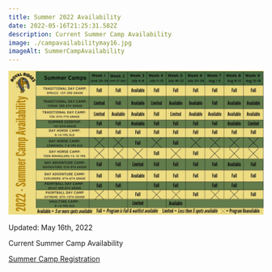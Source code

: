```yaml
---
title: Summer 2022 Availability
date: 2022-05-16T21:25:31.582Z
description: Current Summer Camp Availability
image: ./campavailabilitymay16.jpg
imageAlt: SummerCampAvailability
---
```

![SummerCampAvailability](campavailabilitymay16.jpg "SummerCampAvailability")

Updated: May 16th, 2022

Current Summer Camp Availability 

<div className='text-center mt-4'>
    <a 
        href='https://www.ultracamp.com/clientlogin.aspx?idCamp=1145&campCode=151'
        className='text-green-200 hover:text-indigo-400 hover:underline font-cursive text-2xl'
        target='_blank' 
        rel='noopener noreferrer'
    >Summer Camp Registration</a>
</div>